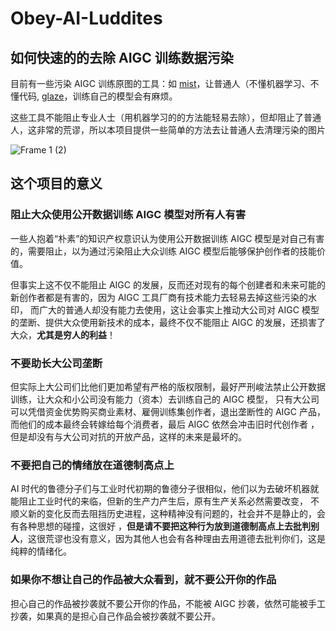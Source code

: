 # Obey-AI-Luddites

## 如何快速的的去除 AIGC 训练数据污染

目前有一些污染 AIGC 训练原图的工具：如 [mist](https://github.com/mist-project/mist)，让普通人（不懂机器学习、不懂代码, [glaze](https://glaze.cs.uchicago.edu/)，训练自己的模型会有麻烦。

这些工具不能阻止专业人士（用机器学习的的方法能轻易去除），但却阻止了普通人，这非常的荒谬，所以本项目提供一些简单的方法去让普通人去清理污染的图片


 ![Frame 1 (2)](https://user-images.githubusercontent.com/126896234/231055742-a4384cbb-a480-4063-b34d-7addef300329.jpg)


## 这个项目的意义

### 阻止大众使用公开数据训练 AIGC 模型对所有人有害

一些人抱着“朴素”的知识产权意识认为使用公开数据训练 AIGC 模型是对自己有害的，需要阻止，以为通过污染阻止大众训练 AIGC 模型后能够保护创作者的技能价值。

但事实上这不仅不能阻止 AIGC 的发展，反而还对现有的每个创建者和未来可能的新创作者都是有害的，因为 AIGC 工具厂商有技术能力去轻易去掉这些污染的水印，
而广大的普通人却没有能力去使用，这让会事实上推动大公司对 AIGC 模型的垄断、提供大众使用新技术的成本，最终不仅不能阻止 AIGC 的发展，还损害了大众，**尤其是穷人的利益**！



### 不要助长大公司垄断

但实际上大公司们比他们更加希望有严格的版权限制，最好严刑峻法禁止公开数据训练，让大众和小公司没有能力（资本）去训练自己的 AIGC 模型，
只有大公司可以凭借资金优势购买商业素材、雇佣训练集创作者，退出垄断性的 AIGC 产品，而他们的成本最终会转嫁给每个消费者，最后 AIGC 依然会冲击旧时代创作者
，但是却没有与大公司对抗的开放产品，这样的未来是最坏的。


### 不要把自己的情绪放在道德制高点上

AI 时代的鲁德分子们与工业时代初期的鲁德分子很相似，他们以为去破坏机器就能阻止工业时代的来临，但新的生产力产生后，原有生产关系必然需要改变，
不顺义新的变化反而去阻挡历史进程，这种精神没有问题的，社会并不是静止的，会有各种思想的碰撞，这很好 ，**但是请不要把这种行为放到道德制高点上去批判别人**，这很荒谬也没有意义，因为其他人也会有各种理由去用道德去批判你们，这是纯粹的情绪化。


### 如果你不想让自己的作品被大众看到，就不要公开你的作品 

担心自己的作品被抄袭就不要公开你的作品，不能被 AIGC 抄袭，依然可能被手工抄袭，如果真的是担心自己作品会被抄袭就不要公开。

